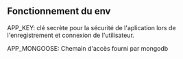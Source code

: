 **Fonctionnement du env**
-
APP_KEY: clé secrète pour la sécurité de l'aplication lors de l'enregistrement et connexion de l'utilisateur.

APP_MONGOOSE: Chemain d'accès fourni par mongodb 
